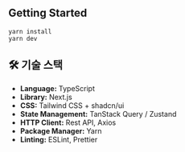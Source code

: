 ## Getting Started
```
yarn install
yarn dev
```

## 🛠 기술 스택
- **Language:** TypeScript
- **Library:** Next.js
- **CSS:** Tailwind CSS + shadcn/ui
- **State Management:** TanStack Query / Zustand
- **HTTP Client:** Rest API, Axios
- **Package Manager:** Yarn
- **Linting:** ESLint, Prettier
